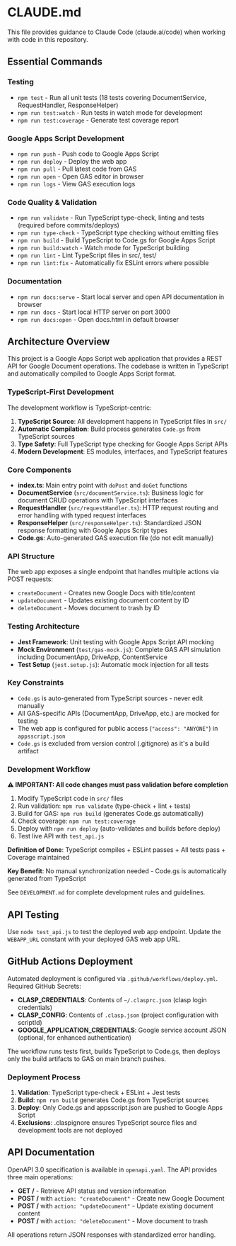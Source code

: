 # CLAUDE.md

This file provides guidance to Claude Code (claude.ai/code) when working with code in this repository.

## Essential Commands

### Testing
- `npm test` - Run all unit tests (18 tests covering DocumentService, RequestHandler, ResponseHelper)
- `npm run test:watch` - Run tests in watch mode for development
- `npm run test:coverage` - Generate test coverage report

### Google Apps Script Development
- `npm run push` - Push code to Google Apps Script
- `npm run deploy` - Deploy the web app
- `npm run pull` - Pull latest code from GAS
- `npm run open` - Open GAS editor in browser
- `npm run logs` - View GAS execution logs

### Code Quality & Validation
- `npm run validate` - Run TypeScript type-check, linting and tests (required before commits/deploys)
- `npm run type-check` - TypeScript type checking without emitting files
- `npm run build` - Build TypeScript to Code.gs for Google Apps Script
- `npm run build:watch` - Watch mode for TypeScript building
- `npm run lint` - Lint TypeScript files in src/, test/
- `npm run lint:fix` - Automatically fix ESLint errors where possible

### Documentation
- `npm run docs:serve` - Start local server and open API documentation in browser
- `npm run docs` - Start local HTTP server on port 3000
- `npm run docs:open` - Open docs.html in default browser

## Architecture Overview

This project is a Google Apps Script web application that provides a REST API for Google Document operations. The codebase is written in TypeScript and automatically compiled to Google Apps Script format.

### TypeScript-First Development

The development workflow is TypeScript-centric:

1. **TypeScript Source**: All development happens in TypeScript files in `src/`
2. **Automatic Compilation**: Build process generates `Code.gs` from TypeScript sources
3. **Type Safety**: Full TypeScript type checking for Google Apps Script APIs
4. **Modern Development**: ES modules, interfaces, and TypeScript features

### Core Components

- **index.ts**: Main entry point with `doPost` and `doGet` functions
- **DocumentService** (`src/documentService.ts`): Business logic for document CRUD operations with TypeScript interfaces
- **RequestHandler** (`src/requestHandler.ts`): HTTP request routing and error handling with typed request interfaces
- **ResponseHelper** (`src/responseHelper.ts`): Standardized JSON response formatting with Google Apps Script types
- **Code.gs**: Auto-generated GAS execution file (do not edit manually)

### API Structure

The web app exposes a single endpoint that handles multiple actions via POST requests:
- `createDocument` - Creates new Google Docs with title/content
- `updateDocument` - Updates existing document content by ID
- `deleteDocument` - Moves document to trash by ID

### Testing Architecture

- **Jest Framework**: Unit testing with Google Apps Script API mocking
- **Mock Environment** (`test/gas-mock.js`): Complete GAS API simulation including DocumentApp, DriveApp, ContentService
- **Test Setup** (`jest.setup.js`): Automatic mock injection for all tests

### Key Constraints

- `Code.gs` is auto-generated from TypeScript sources - never edit manually
- All GAS-specific APIs (DocumentApp, DriveApp, etc.) are mocked for testing
- The web app is configured for public access (`"access": "ANYONE"`) in `appsscript.json`
- `Code.gs` is excluded from version control (.gitignore) as it's a build artifact

### Development Workflow

**⚠️ IMPORTANT: All code changes must pass validation before completion**

1. Modify TypeScript code in `src/` files
2. Run validation: `npm run validate` (type-check + lint + tests)
3. Build for GAS: `npm run build` (generates Code.gs automatically)
4. Check coverage: `npm run test:coverage`
5. Deploy with `npm run deploy` (auto-validates and builds before deploy)
6. Test live API with `test_api.js`

**Definition of Done**: TypeScript compiles + ESLint passes + All tests pass + Coverage maintained

**Key Benefit**: No manual synchronization needed - Code.gs is automatically generated from TypeScript

See `DEVELOPMENT.md` for complete development rules and guidelines.

## API Testing

Use `node test_api.js` to test the deployed web app endpoint. Update the `WEBAPP_URL` constant with your deployed GAS web app URL.

## GitHub Actions Deployment

Automated deployment is configured via `.github/workflows/deploy.yml`. Required GitHub Secrets:

- **CLASP_CREDENTIALS**: Contents of `~/.clasprc.json` (clasp login credentials)
- **CLASP_CONFIG**: Contents of `.clasp.json` (project configuration with scriptId)
- **GOOGLE_APPLICATION_CREDENTIALS**: Google service account JSON (optional, for enhanced authentication)

The workflow runs tests first, builds TypeScript to Code.gs, then deploys only the build artifacts to GAS on main branch pushes.

### Deployment Process

1. **Validation**: TypeScript type-check + ESLint + Jest tests
2. **Build**: `npm run build` generates Code.gs from TypeScript sources
3. **Deploy**: Only Code.gs and appsscript.json are pushed to Google Apps Script
4. **Exclusions**: .claspignore ensures TypeScript source files and development tools are not deployed

## API Documentation

OpenAPI 3.0 specification is available in `openapi.yaml`. The API provides three main operations:

- **GET /** - Retrieve API status and version information
- **POST /** with `action: "createDocument"` - Create new Google Document
- **POST /** with `action: "updateDocument"` - Update existing document content
- **POST /** with `action: "deleteDocument"` - Move document to trash

All operations return JSON responses with standardized error handling.